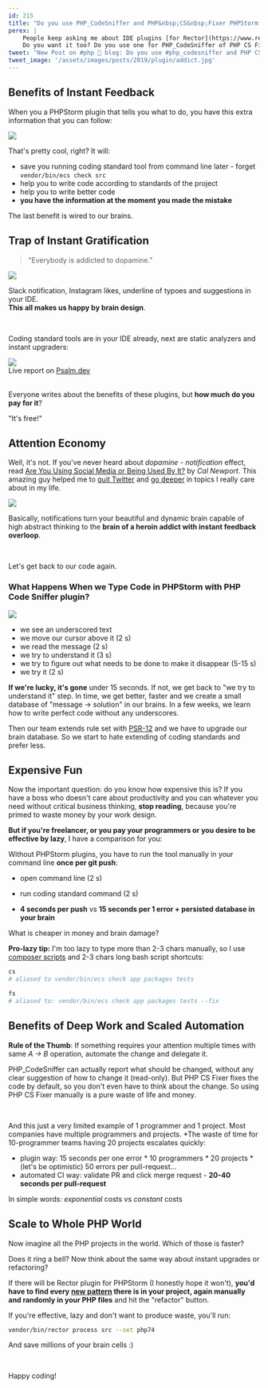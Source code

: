```yaml
---
id: 215
title: "Do you use PHP_CodeSniffer and PHP&nbsp;CS&nbsp;Fixer PHPStorm Plugin? You&nbsp;are&nbsp;Slow and Expensive"
perex: |
    People keep asking me about IDE plugins [for Rector](https://www.reddit.com/r/phpstorm/comments/am1qzv/update_phpdoc_comment_action/efqpv8o) and Easy Coding Standard.
    Do you want it too? Do you use one for PHP_CodeSniffer of PHP CS Fixer? Have you ever thought about the benefits and costs of them?
tweet: "New Post on #php 🐘 blog: Do you use #php_codesniffer and PHP CS Fixer @PHPStorm Plugin? You are Slow and Expensive         #phpcs"
tweet_image: '/assets/images/posts/2019/plugin/addict.jpg'
---
```


## Benefits of Instant Feedback

When you a PHPStorm plugin that tells you what to do, you have this extra information that you can follow:

<img src="/assets/images/posts/2019/plugin/plugin.png">

That's pretty cool, right? It will:

- save you running coding standard tool from command line later - forget `vendor/bin/ecs check src`
- help you to write code according to standards of the project
- help you to write better code
- **you have the information at the moment you made the mistake**

The last benefit is wired to our brains.

## Trap of Instant Gratification

<blockquote class="blockquote">
    "Everybody is addicted to dopamine."
</blockquote>

<img src="/assets/images/posts/2019/plugin/porn.jpg" class="img-thumbnail">

Slack notification, Instagram likes, underline of <span class="text-underline">typoes</span> and suggestions in your IDE.<br>
**This all makes us happy by brain design**.

<br>

Coding standard tools are in your IDE already, next are static analyzers and instant upgraders:

<div class="text-center">
    <img src="/assets/images/posts/2019/plugin/psalm.png">
    <br>
    Live report on <a href="https://psalm.dev/">Psalm.dev</a>
</div>

<br>

Everyone writes about the benefits of these plugins, but **how much do you pay for it**?

"It's free!"

## Attention Economy

Well, it's not. If you've never heard about *dopamine - notification* effect, read [Are You Using Social Media or Being Used By It?](http://www.calnewport.com/blog/2017/10/02/are-you-using-social-media-or-being-used-by-it) by *Cal Newport*. This amazing guy helped me to [quit Twitter](/blog/2017/01/20/4-emotional-reasons-why-I-quit-my-twitter/) and [go deeper](/blog/2017/09/25/3-non-it-books-that-help-you-to-become-better-programmer/#deep-work-by-cal-newport) in topics I really care about in my life.

<img src="/assets/images/posts/2019/plugin/addict.jpg">

Basically, notifications turn your beautiful and dynamic brain capable of high abstract thinking to the **brain of a heroin addict with instant feedback overloop**.


<br>

Let's get back to our code again.

### What Happens When we Type Code in PHPStorm with PHP Code Sniffer plugin?

<img src="/assets/images/posts/2019/plugin/plugin.png">

- we see an underscored text
- we move our cursor above it (2 s)
- we read the message (2 s)
- we try to understand it (3 s)
- we try to figure out what needs to be done to make it disappear (5-15 s)
- we try it (2 s)

**If we're lucky, it's gone** under 15 seconds. If not, we get back to "we try to understand it" step.
In time, we get better, faster and we create a small database of "message → solution" in our brains. In a few weeks, we learn how to write perfect code without any underscores.

Then our team extends rule set with [PSR-12](/blog/2018/04/09/try-psr-12-on-your-code-today/) and we have to upgrade our brain database. So we start to hate extending of coding standards and prefer less.

## Expensive Fun

Now the important question: do you know how expensive this is? If you have a boss who doesn't care about productivity and you can whatever you need without critical business thinking, **stop reading**, because you're primed to waste money by your work design.

**But if you're freelancer, or you pay your programmers or you desire to be effective by lazy**, I have a comparison for you:

Without PHPStorm plugins, you have to run the tool manually in your command line **once per git push**:

- open command line (2 s)
- run coding standard command (2 s)

- **4 seconds per push** vs **15 seconds per 1 error + persisted database in your brain**

What is cheaper in money and brain damage?

**Pro-lazy tip:** I'm too lazy to type more than 2-3 chars manually, so I use [composer scripts](https://blog.martinhujer.cz/have-you-tried-composer-scripts) and 2-3 chars long bash script shortcuts:

```bash
cs
# aliased to vendor/bin/ecs check app packages tests

fs
# aliased to: vendor/bin/ecs check app packages tests --fix
```

## Benefits of Deep Work and Scaled Automation

**Rule of the Thumb**: If something requires your attention multiple times with same *A → B* operation, automate the change and delegate it.

PHP_CodeSniffer can actually report what should be changed, without any clear suggestion of how to change it (read-only). But PHP CS Fixer fixes the code by default, so you don't even have to think about the change. So using PHP CS Fixer manually is a pure waste of life and money.

<br>

And this just a very limited example of 1 programmer and 1 project. Most companies have multiple programmers and projects. *The waste of time for 10-programmer teams having 20 projects escalates quickly:

- plugin way: 15 seconds per one error * 10 programmers * 20 projects * (let's be optimistic) 50 errors per pull-request...
- automated CI way: validate PR and click merge request - **20-40 seconds per pull-request**

In simple words: *exponential* costs vs *constant* costs

## Scale to Whole PHP World

Now imagine all the PHP projects in the world. Which of those is faster?

Does it ring a bell? Now think about the same way about instant upgrades or refactoring?

If there will be Rector plugin for PHPStorm (I honestly hope it won't), **you'd have to find every [new pattern](/blog/2019/04/15/pattern-refactoring/) there is in your project, again manually and randomly in your PHP files** and hit the "refactor" button.

If you're effective, lazy and don't want to produce waste, you'll run:

```bash
vendor/bin/rector process src --set php74
```

And save millions of your brain cells :)

<br>

Happy coding!
